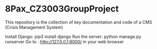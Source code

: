 # 8Pax_CZ3003GroupProject
This repository is the collection of key documentation and code of a CMS (Crisis Management System)

Install Django: pip3 install django
Run the server: python manage.py runserver
Go to : http://127.0.0.1:8000/ in your web browser
